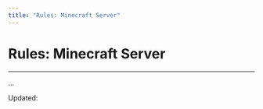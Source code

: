 ```yaml
---
title: "Rules: Minecraft Server"
---
```


# Rules: Minecraft Server

- - -

<div class="container">
  <div class="card">
    <div class="card__body">
      <p>
        ...
      </p>
    </div>
    <div class="card__footer">
      Updated: <span title="YYYY-MM-DD"></span>
    </div>
  </div>
</div>
